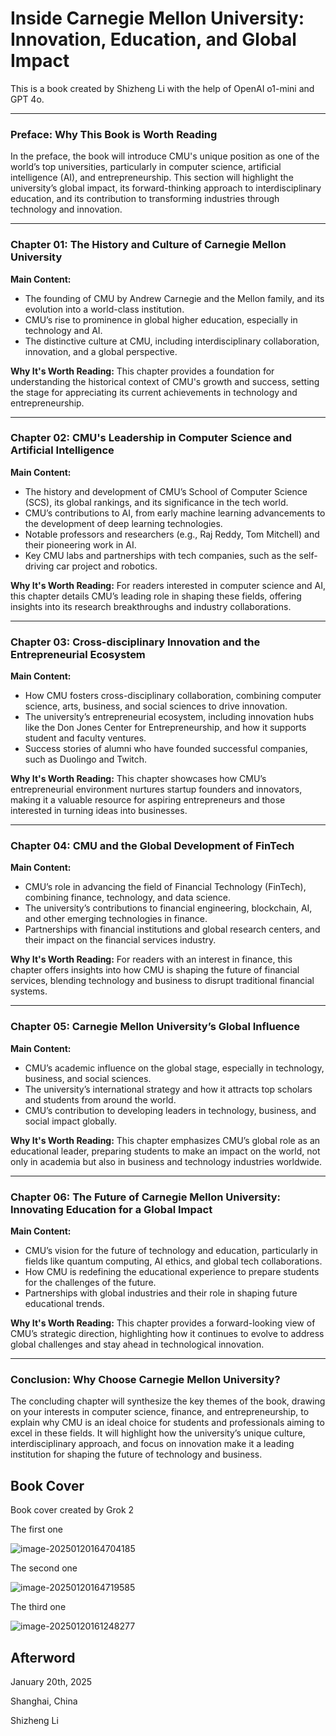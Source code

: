 # Inside Carnegie Mellon University: Innovation, Education, and Global Impact

This is a book created by Shizheng Li with the help of OpenAI o1-mini and GPT 4o.

------

### Preface: Why This Book is Worth Reading

In the preface, the book will introduce CMU's unique position as one of the world’s top universities, particularly in computer science, artificial intelligence (AI), and entrepreneurship. This section will highlight the university’s global impact, its forward-thinking approach to interdisciplinary education, and its contribution to transforming industries through technology and innovation.

------

### Chapter 01: The History and Culture of Carnegie Mellon University

**Main Content:**

- The founding of CMU by Andrew Carnegie and the Mellon family, and its evolution into a world-class institution.
- CMU’s rise to prominence in global higher education, especially in technology and AI.
- The distinctive culture at CMU, including interdisciplinary collaboration, innovation, and a global perspective.

**Why It's Worth Reading:** This chapter provides a foundation for understanding the historical context of CMU's growth and success, setting the stage for appreciating its current achievements in technology and entrepreneurship.

------

### Chapter 02: CMU's Leadership in Computer Science and Artificial Intelligence

**Main Content:**

- The history and development of CMU’s School of Computer Science (SCS), its global rankings, and its significance in the tech world.
- CMU’s contributions to AI, from early machine learning advancements to the development of deep learning technologies.
- Notable professors and researchers (e.g., Raj Reddy, Tom Mitchell) and their pioneering work in AI.
- Key CMU labs and partnerships with tech companies, such as the self-driving car project and robotics.

**Why It's Worth Reading:** For readers interested in computer science and AI, this chapter details CMU’s leading role in shaping these fields, offering insights into its research breakthroughs and industry collaborations.

------

### Chapter 03: Cross-disciplinary Innovation and the Entrepreneurial Ecosystem

**Main Content:**

- How CMU fosters cross-disciplinary collaboration, combining computer science, arts, business, and social sciences to drive innovation.
- The university’s entrepreneurial ecosystem, including innovation hubs like the Don Jones Center for Entrepreneurship, and how it supports student and faculty ventures.
- Success stories of alumni who have founded successful companies, such as Duolingo and Twitch.

**Why It's Worth Reading:** This chapter showcases how CMU’s entrepreneurial environment nurtures startup founders and innovators, making it a valuable resource for aspiring entrepreneurs and those interested in turning ideas into businesses.

------

### Chapter 04: CMU and the Global Development of FinTech

**Main Content:**

- CMU’s role in advancing the field of Financial Technology (FinTech), combining finance, technology, and data science.
- The university’s contributions to financial engineering, blockchain, AI, and other emerging technologies in finance.
- Partnerships with financial institutions and global research centers, and their impact on the financial services industry.

**Why It's Worth Reading:** For readers with an interest in finance, this chapter offers insights into how CMU is shaping the future of financial services, blending technology and business to disrupt traditional financial systems.

------

### Chapter 05: Carnegie Mellon University’s Global Influence

**Main Content:**

- CMU’s academic influence on the global stage, especially in technology, business, and social sciences.
- The university’s international strategy and how it attracts top scholars and students from around the world.
- CMU’s contribution to developing leaders in technology, business, and social impact globally.

**Why It's Worth Reading:** This chapter emphasizes CMU’s global role as an educational leader, preparing students to make an impact on the world, not only in academia but also in business and technology industries worldwide.

------

### Chapter 06: The Future of Carnegie Mellon University: Innovating Education for a Global Impact

**Main Content:**

- CMU’s vision for the future of technology and education, particularly in fields like quantum computing, AI ethics, and global tech collaborations.
- How CMU is redefining the educational experience to prepare students for the challenges of the future.
- Partnerships with global industries and their role in shaping future educational trends.

**Why It's Worth Reading:** This chapter provides a forward-looking view of CMU’s strategic direction, highlighting how it continues to evolve to address global challenges and stay ahead in technological innovation.

------

### Conclusion: Why Choose Carnegie Mellon University?

The concluding chapter will synthesize the key themes of the book, drawing on your interests in computer science, finance, and entrepreneurship, to explain why CMU is an ideal choice for students and professionals aiming to excel in these fields. It will highlight how the university’s unique culture, interdisciplinary approach, and focus on innovation make it a leading institution for shaping the future of technology and business.



## Book Cover

Book cover created by Grok 2

The first one

![image-20250120164704185](./assets/image-20250120164704185.png)

The second one

![image-20250120164719585](./assets/image-20250120164719585.png)

The third one



![image-20250120161248277](./assets/image-20250120161248277.png)



## Afterword

January 20th, 2025

Shanghai, China

Shizheng Li

